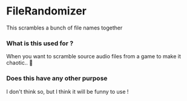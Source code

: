 # FileRandomizer
This scrambles a bunch of file names together

### What is this used for ?
When you want to scramble source audio files from a game to make it chaotic.. 😬

### Does this have any other purpose
I don't think so, but I think it will be funny to use !
